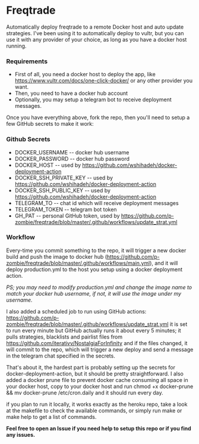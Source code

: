 # Freqtrade
Automatically deploy freqtrade to a remote Docker host and auto update strategies.
I've been using it to automatically deploy to vultr, but you can use it with any provider of your choice, as long as you have a docker host running.

### Requirements
* First of all, you need a docker host to deploy the app, like https://www.vultr.com/docs/one-click-docker/ or any other provider you want.
* Then, you need to have a docker hub account
* Optionally, you may setup a telegram bot to receive deployment messages.

Once you have everything above, fork the repo, then you'll need to setup a few GitHub secrets to make it work:
### Github Secrets
* DOCKER_USERNAME -- docker hub username
* DOCKER_PASSWORD -- docker hub password
* DOCKER_HOST -- used by https://github.com/wshihadeh/docker-deployment-action
* DOCKER_SSH_PRIVATE_KEY -- used by https://github.com/wshihadeh/docker-deployment-action
* DOCKER_SSH_PUBLIC_KEY -- used by https://github.com/wshihadeh/docker-deployment-action
* TELEGRAM_TO -- chat id which will receive deployment messages
* TELEGRAM_TOKEN -- telegram bot token
* GH_PAT -- personal GitHub token, used by https://github.com/p-zombie/freqtrade/blob/master/.github/workflows/update_strat.yml

### Workflow
Every-time you commit something to the repo, it will trigger a new docker build and push the image to docker hub (https://github.com/p-zombie/freqtrade/blob/master/.github/workflows/main.yml), and it will deploy production.yml to the host you setup using a docker deployment action. 

*PS; you may need to modify production.yml and change the image name to match your docker hub username, if not, it will use the image under my username.*

I also added a scheduled job to run using GitHub actions: https://github.com/p-zombie/freqtrade/blob/master/.github/workflows/update_strat.yml
it is set to run every minute but GitHub actually runs it about every 5 minutes; it pulls strategies, blacklists and pairlist files from https://github.com/iterativv/NostalgiaForInfinity and if the files changed, it will commit to the repo, which will trigger a new deploy and send a message in the telegram chat specified in the secrets.

That's about it, the hardest part is probably setting up the secrets for docker-deployment-action, but it should be pretty straightforward. I also added a docker prune file to prevent docker cache consuming all space in your docker host, copy to your docker host and run chmod +x docker-prune && mv docker-prune /etc/cron.daily and it should run every day.

if you plan to run it locally, it works exactly as the heroku repo, take a look at the makefile to check the available commands, or simply run make or make help to get a list of commands.

**Feel free to open an Issue if you need help to setup this repo or if you find any issues.**
